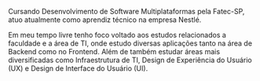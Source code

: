 Cursando Desenvolvimento de Software Multiplataformas pela Fatec-SP, atuo atualmente como aprendiz técnico na empresa Nestlé.

Em meu tempo livre tenho foco voltado aos estudos relacionados a faculdade e a área de TI, onde estudo diversas aplicações tanto na área de Backend como no Frontend. Além de também estudar áreas mais diversificadas como Infraestrutura de TI, Design de Experiência do Usuário (UX) e Design de Interface do Usuário (UI).
